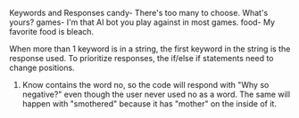 Keywords and Responses
candy- There's too many to choose. What's yours?
games- I'm that AI bot you play against in most games.
food- My favorite food is bleach.

When more than 1 keyword is in a string, the first keyword in the string is the response used. To prioritize responses, the if/else if statements need to change positions.

1. Know contains the word no, so the code will respond with "Why so negative?" even though the user never used no as a word. The same will happen with "smothered" because it has "mother" on the inside of it.